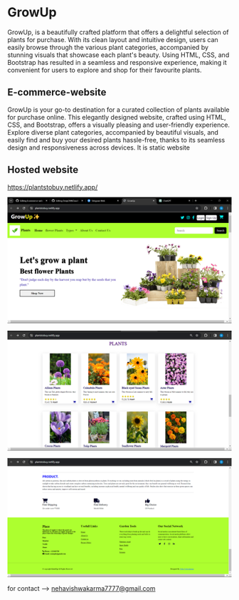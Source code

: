 # GrowUp
GrowUp, is a beautifully crafted platform that offers a delightful selection of plants for purchase. With its clean layout and intuitive design, users can easily browse through the various plant categories, accompanied by stunning visuals that showcase each plant's beauty. Using HTML, CSS, and Bootstrap has resulted in a seamless and responsive experience, making it convenient for users to explore and shop for their favourite plants.

## E-commerce-website

GrowUp is your go-to destination for a curated collection of plants available for purchase online. This elegantly designed website, crafted using HTML, CSS, and Bootstrap, offers a visually pleasing and user-friendly experience. Explore diverse plant categories, accompanied by beautiful visuals, and easily find and buy your desired plants hassle-free, thanks to its seamless design and responsiveness across devices.
It is static website

## Hosted website
https://plantstobuy.netlify.app/

![website](https://raw.githubusercontent.com/NeHa77A/Ecommerce-website/main/output/Screenshot%201.png)

![](https://raw.githubusercontent.com/NeHa77A/Ecommerce-website/main/output/Screenshot%204.png)

![](https://raw.githubusercontent.com/NeHa77A/Ecommerce-website/main/output/Screenshot%205.png)

for contact --> nehavishwakarma7777@gmail.com
